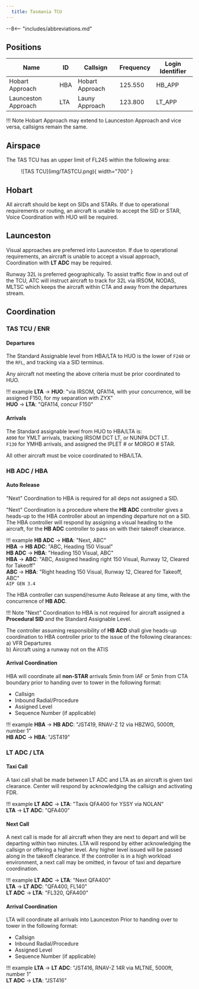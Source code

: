 ```yaml
---
  title: Tasmania TCU
---
```


--8<-- "includes/abbreviations.md"

## Positions

| Name               | ID      | Callsign       | Frequency        | Login Identifier              |
| ------------------ | --------------| -------------- | ---------------- | ---------------------|
| Hobart Approach  | HBA | Hobart Approach  | 125.550       | HB_APP    |
| Launceston Approach  | LTA | Launy Approach   | 123.800        | LT_APP                 |

!!! Note
    Hobart Approach may extend to Launceston Approach and vice versa, callsigns remain the same.

## Airspace
The TAS TCU has an upper limit of FL245 within the following area:

<figure markdown>
![TAS TCU](img/TASTCU.png){ width="700" }
</figure>

## Hobart
All aircraft should be kept on SIDs and STARs. If due to operational requirements or routing, an aircraft is unable to accept the SID or STAR, Voice Coordination with HUO will be required.

## Launceston
Visual approaches are preferred into Launceston. If due to operational requirements, an aircraft is unable to accept a visual approach, Coordination with **LT ADC** may be required.  

Runway 32L is preferred geographically. To assist traffic flow in and out of the TCU, ATC will instruct aircraft to track for 32L via IRSOM, NODAS, MLTSC which keeps the aircraft within CTA and away from the departures stream.

## Coordination

### TAS TCU / ENR
#### Departures
The Standard Assignable level from HBA/LTA to HUO is the lower of `F240` or the `RFL`, and tracking via a SID terminus.

Any aircraft not meeting the above criteria must be prior coordinated to HUO.

!!! example
    **LTA** -> **HUO**: "via IRSOM, QFA114, with your concurrence, will be assigned F150, for my separation with ZYX"  
    **HUO** -> **LTA**: "QFA114, concur F150"  

#### Arrivals
The Standard assignable level from HUO to HBA/LTA is:  
`A090` for YMLT arrivals, tracking IRSOM DCT LT, or NUNPA DCT LT.  
`F130` for YMHB arrivals, and assigned the IPLET # or MORGO # STAR.

All other aircraft must be voice coordinated to HBA/LTA.

### HB ADC / HBA
#### Auto Release

"Next" Coordination to HBA is required for all deps not assigned a SID.

"Next" Coordination is a procedure where the **HB ADC** controller gives a heads-up to the HBA controller about an impending departure not on a SID. The HBA controller will respond by assigning a visual heading to the aircraft, for the **HB ADC** controller to pass on with their takeoff clearance.

!!! example
    **HB ADC** -> **HBA**: "Next, ABC"  
    **HBA** -> **HB ADC**: "ABC, Heading 150 Visual"  
    **HB ADC** -> **HBA**: "Heading 150 Visual, ABC"  
    **HBA** -> **ABC**: "ABC, Assigned heading right 150 Visual, Runway 12, Cleared for Takeoff"  
    **ABC** -> **HBA**: "Right heading 150 Visual, Runway 12, Cleared for Takeoff, ABC"  
    `AIP GEN 3.4`

The HBA controller can suspend/resume Auto Release at any time, with the concurrence of **HB ADC**.

!!! Note
    "Next" Coordination to HBA is not required for aircraft assigned a **Procedural SID** and the Standard Assignable Level.

The controller assuming responsibility of **HB ACD** shall give heads-up coordination to HBA controller prior to the issue of the following clearances:  
a) VFR Departures  
b) Aircraft using a runway not on the ATIS

#### Arrival Coordination
HBA will coordinate all **non-STAR** arrivals 5min from IAF or 5min from CTA boundary prior to handing over to tower in the following format:

- Callsign
- Inbound Radial/Procedure
- Assigned Level
- Sequence Number (if applicable)

!!! example
    **HBA** -> **HB ADC**: "JST419, RNAV-Z 12 via HBZWG, 5000ft, number 1”  
    **HB ADC** -> **HBA**: "JST419"

### LT ADC / LTA

#### Taxi Call
A taxi call shall be made between LT ADC and LTA as an aircraft is given taxi clearance. Center will respond by acknowledging the callsign and activating FDR.

!!! example
    **LT ADC** -> **LTA**: "Taxis QFA400 for YSSY via NOLAN"  
    **LTA** -> **LT ADC**: "QFA400"  

#### Next Call
A next call is made for all aircraft when they are next to depart and will be departing within two minutes. LTA will respond by either acknowledging the callsign or offering a higher level. Any higher level issued will be passed along in the takeoff clearance. If the controller is in a high workload environment, a next call may be omitted, in favour of taxi and departure coordination.

!!! example
    **LT ADC** -> **LTA**: "Next QFA400"  
    **LTA** -> **LT ADC**: "QFA400, FL140"  
    **LT ADC** -> **LTA**: "FL320, QFA400"  

#### Arrival Coordination
LTA will coordinate all arrivals into Launceston Prior to handing over to tower in the following format:

- Callsign
- Inbound Radial/Procedure
- Assigned Level
- Sequence Number (if applicable)

!!! example
    **LTA** -> **LT ADC**: "JST416, RNAV-Z 14R via MLTNE, 5000ft, number 1”  
    **LT ADC** -> **LTA**: "JST416"